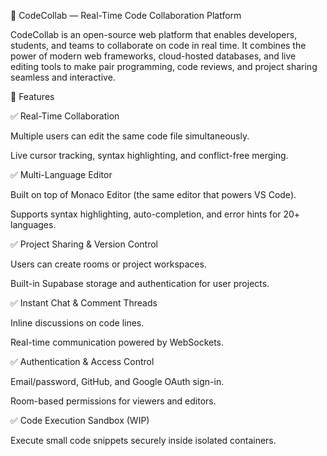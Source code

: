 🧠 CodeCollab — Real-Time Code Collaboration Platform

CodeCollab is an open-source web platform that enables developers, students, and teams to collaborate on code in real time.
It combines the power of modern web frameworks, cloud-hosted databases, and live editing tools to make pair programming, code reviews, and project sharing seamless and interactive.

🚀 Features

✅ Real-Time Collaboration

Multiple users can edit the same code file simultaneously.

Live cursor tracking, syntax highlighting, and conflict-free merging.

✅ Multi-Language Editor

Built on top of Monaco Editor (the same editor that powers VS Code).

Supports syntax highlighting, auto-completion, and error hints for 20+ languages.

✅ Project Sharing & Version Control

Users can create rooms or project workspaces.

Built-in Supabase storage and authentication for user projects.

✅ Instant Chat & Comment Threads

Inline discussions on code lines.

Real-time communication powered by WebSockets.

✅ Authentication & Access Control

Email/password, GitHub, and Google OAuth sign-in.

Room-based permissions for viewers and editors.

✅ Code Execution Sandbox (WIP)

Execute small code snippets securely inside isolated containers.
